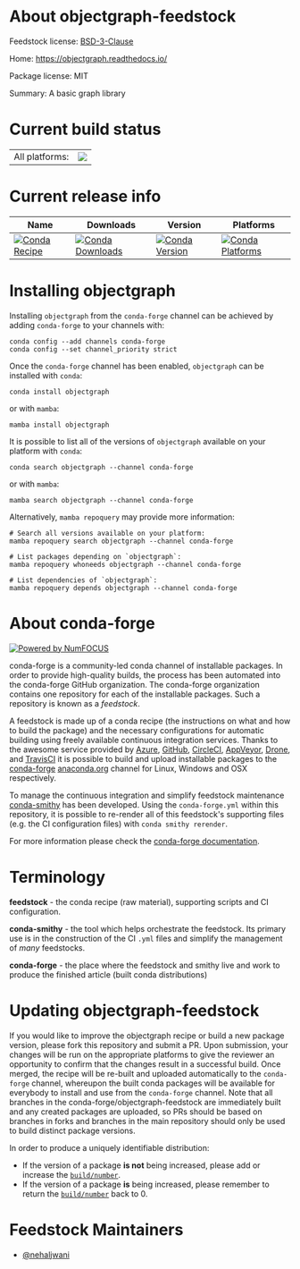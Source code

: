 About objectgraph-feedstock
===========================

Feedstock license: [BSD-3-Clause](https://github.com/conda-forge/objectgraph-feedstock/blob/main/LICENSE.txt)

Home: https://objectgraph.readthedocs.io/

Package license: MIT

Summary: A basic graph library

Current build status
====================


<table><tr><td>All platforms:</td>
    <td>
      <a href="https://dev.azure.com/conda-forge/feedstock-builds/_build/latest?definitionId=10855&branchName=main">
        <img src="https://dev.azure.com/conda-forge/feedstock-builds/_apis/build/status/objectgraph-feedstock?branchName=main">
      </a>
    </td>
  </tr>
</table>

Current release info
====================

| Name | Downloads | Version | Platforms |
| --- | --- | --- | --- |
| [![Conda Recipe](https://img.shields.io/badge/recipe-objectgraph-green.svg)](https://anaconda.org/conda-forge/objectgraph) | [![Conda Downloads](https://img.shields.io/conda/dn/conda-forge/objectgraph.svg)](https://anaconda.org/conda-forge/objectgraph) | [![Conda Version](https://img.shields.io/conda/vn/conda-forge/objectgraph.svg)](https://anaconda.org/conda-forge/objectgraph) | [![Conda Platforms](https://img.shields.io/conda/pn/conda-forge/objectgraph.svg)](https://anaconda.org/conda-forge/objectgraph) |

Installing objectgraph
======================

Installing `objectgraph` from the `conda-forge` channel can be achieved by adding `conda-forge` to your channels with:

```
conda config --add channels conda-forge
conda config --set channel_priority strict
```

Once the `conda-forge` channel has been enabled, `objectgraph` can be installed with `conda`:

```
conda install objectgraph
```

or with `mamba`:

```
mamba install objectgraph
```

It is possible to list all of the versions of `objectgraph` available on your platform with `conda`:

```
conda search objectgraph --channel conda-forge
```

or with `mamba`:

```
mamba search objectgraph --channel conda-forge
```

Alternatively, `mamba repoquery` may provide more information:

```
# Search all versions available on your platform:
mamba repoquery search objectgraph --channel conda-forge

# List packages depending on `objectgraph`:
mamba repoquery whoneeds objectgraph --channel conda-forge

# List dependencies of `objectgraph`:
mamba repoquery depends objectgraph --channel conda-forge
```


About conda-forge
=================

[![Powered by
NumFOCUS](https://img.shields.io/badge/powered%20by-NumFOCUS-orange.svg?style=flat&colorA=E1523D&colorB=007D8A)](https://numfocus.org)

conda-forge is a community-led conda channel of installable packages.
In order to provide high-quality builds, the process has been automated into the
conda-forge GitHub organization. The conda-forge organization contains one repository
for each of the installable packages. Such a repository is known as a *feedstock*.

A feedstock is made up of a conda recipe (the instructions on what and how to build
the package) and the necessary configurations for automatic building using freely
available continuous integration services. Thanks to the awesome service provided by
[Azure](https://azure.microsoft.com/en-us/services/devops/), [GitHub](https://github.com/),
[CircleCI](https://circleci.com/), [AppVeyor](https://www.appveyor.com/),
[Drone](https://cloud.drone.io/welcome), and [TravisCI](https://travis-ci.com/)
it is possible to build and upload installable packages to the
[conda-forge](https://anaconda.org/conda-forge) [anaconda.org](https://anaconda.org/)
channel for Linux, Windows and OSX respectively.

To manage the continuous integration and simplify feedstock maintenance
[conda-smithy](https://github.com/conda-forge/conda-smithy) has been developed.
Using the ``conda-forge.yml`` within this repository, it is possible to re-render all of
this feedstock's supporting files (e.g. the CI configuration files) with ``conda smithy rerender``.

For more information please check the [conda-forge documentation](https://conda-forge.org/docs/).

Terminology
===========

**feedstock** - the conda recipe (raw material), supporting scripts and CI configuration.

**conda-smithy** - the tool which helps orchestrate the feedstock.
                   Its primary use is in the construction of the CI ``.yml`` files
                   and simplify the management of *many* feedstocks.

**conda-forge** - the place where the feedstock and smithy live and work to
                  produce the finished article (built conda distributions)


Updating objectgraph-feedstock
==============================

If you would like to improve the objectgraph recipe or build a new
package version, please fork this repository and submit a PR. Upon submission,
your changes will be run on the appropriate platforms to give the reviewer an
opportunity to confirm that the changes result in a successful build. Once
merged, the recipe will be re-built and uploaded automatically to the
`conda-forge` channel, whereupon the built conda packages will be available for
everybody to install and use from the `conda-forge` channel.
Note that all branches in the conda-forge/objectgraph-feedstock are
immediately built and any created packages are uploaded, so PRs should be based
on branches in forks and branches in the main repository should only be used to
build distinct package versions.

In order to produce a uniquely identifiable distribution:
 * If the version of a package **is not** being increased, please add or increase
   the [``build/number``](https://docs.conda.io/projects/conda-build/en/latest/resources/define-metadata.html#build-number-and-string).
 * If the version of a package **is** being increased, please remember to return
   the [``build/number``](https://docs.conda.io/projects/conda-build/en/latest/resources/define-metadata.html#build-number-and-string)
   back to 0.

Feedstock Maintainers
=====================

* [@nehaljwani](https://github.com/nehaljwani/)

